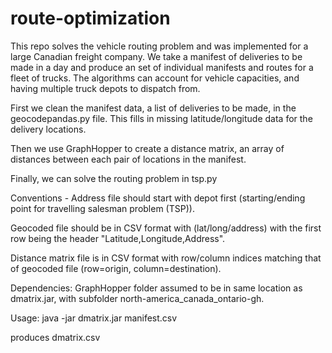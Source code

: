 # route-optimization

This repo solves the vehicle routing problem and was implemented for a large Canadian freight company. We take a manifest of deliveries to be made in a day and produce an set of individual manifests and routes for a fleet of trucks. The algorithms can account for vehicle capacities, and having multiple truck depots to dispatch from.

First we clean the manifest data, a list of deliveries to be made, in the geocodepandas.py file. This fills in missing latitude/longitude data for the delivery locations.

Then we use GraphHopper to create a distance matrix, an array of distances between each pair of locations in the manifest. 

Finally, we can solve the routing problem in tsp.py

Conventions - Address file should start with depot first (starting/ending point for travelling salesman problem (TSP)).

Geocoded file should be in CSV format with (lat/long/address) with the first row being the header "Latitude,Longitude,Address".

Distance matrix file is in CSV format with row/column indices matching that of geocoded file (row=origin, column=destination).

Dependencies: GraphHopper folder assumed to be in same location as dmatrix.jar, with subfolder north-america_canada_ontario-gh.

Usage: java -jar dmatrix.jar manifest.csv

produces dmatrix.csv
